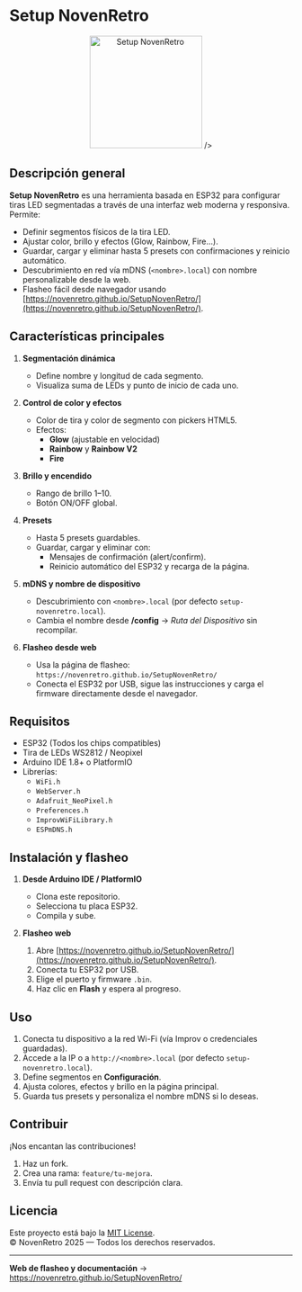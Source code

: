 # Setup NovenRetro
<p align="center">
  <img
    src="https://novenretro.github.io/SetupNovenRetro/assets/logo-novenretro.png"
    alt="Setup NovenRetro"
    width="200"    <!-- aquí fijas el ancho en píxeles -->
  />
</p>

## Descripción general

**Setup NovenRetro** es una herramienta basada en ESP32 para configurar tiras LED segmentadas a través de una interfaz web moderna y responsiva. Permite:
- Definir segmentos físicos de la tira LED.
- Ajustar color, brillo y efectos (Glow, Rainbow, Fire…).
- Guardar, cargar y eliminar hasta 5 presets con confirmaciones y reinicio automático.
- Descubrimiento en red vía mDNS (`<nombre>.local`) con nombre personalizable desde la web.
- Flasheo fácil desde navegador usando [https://novenretro.github.io/SetupNovenRetro/](https://novenretro.github.io/SetupNovenRetro/).

## Características principales

1. **Segmentación dinámica**  
   - Define nombre y longitud de cada segmento.
   - Visualiza suma de LEDs y punto de inicio de cada uno.

2. **Control de color y efectos**  
   - Color de tira y color de segmento con pickers HTML5.
   - Efectos:
     - **Glow** (ajustable en velocidad)
     - **Rainbow** y **Rainbow V2**
     - **Fire**

3. **Brillo y encendido**  
   - Rango de brillo 1–10.
   - Botón ON/OFF global.

4. **Presets**  
   - Hasta 5 presets guardables.
   - Guardar, cargar y eliminar con:
     - Mensajes de confirmación (alert/confirm).
     - Reinicio automático del ESP32 y recarga de la página.

5. **mDNS y nombre de dispositivo**  
   - Descubrimiento con `<nombre>.local` (por defecto `setup-novenretro.local`).  
   - Cambia el nombre desde **/config** → *Ruta del Dispositivo* sin recompilar.

6. **Flasheo desde web**  
   - Usa la página de flasheo:  
     `https://novenretro.github.io/SetupNovenRetro/`  
   - Conecta el ESP32 por USB, sigue las instrucciones y carga el firmware directamente desde el navegador.

## Requisitos

- ESP32 (Todos los chips compatibles)
- Tira de LEDs WS2812 / Neopixel
- Arduino IDE 1.8+ o PlatformIO
- Librerías:
  - `WiFi.h`
  - `WebServer.h`
  - `Adafruit_NeoPixel.h`
  - `Preferences.h`
  - `ImprovWiFiLibrary.h`
  - `ESPmDNS.h`

## Instalación y flasheo

1. **Desde Arduino IDE / PlatformIO**  
   - Clona este repositorio.
   - Selecciona tu placa ESP32.
   - Compila y sube.

2. **Flasheo web**  
   1. Abre [https://novenretro.github.io/SetupNovenRetro/](https://novenretro.github.io/SetupNovenRetro/).  
   2. Conecta tu ESP32 por USB.  
   3. Elige el puerto y firmware `.bin`.  
   4. Haz clic en **Flash** y espera al progreso.

## Uso

1. Conecta tu dispositivo a la red Wi-Fi (vía Improv o credenciales guardadas).
2. Accede a la IP o a `http://<nombre>.local` (por defecto `setup-novenretro.local`).
3. Define segmentos en **Configuración**.
4. Ajusta colores, efectos y brillo en la página principal.
5. Guarda tus presets y personaliza el nombre mDNS si lo deseas.


## Contribuir

¡Nos encantan las contribuciones!  
1. Haz un fork.  
2. Crea una rama: `feature/tu-mejora`.  
3. Envía tu pull request con descripción clara.

## Licencia

Este proyecto está bajo la [MIT License](LICENSE).  
© NovenRetro 2025 — Todos los derechos reservados.

---
**Web de flasheo y documentación** → https://novenretro.github.io/SetupNovenRetro/  
